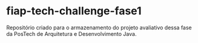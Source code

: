 # fiap-tech-challenge-fase1
Repositório criado para o armazenamento do projeto avaliativo dessa fase da PosTech de Arquitetura e Desenvolvimento Java.
